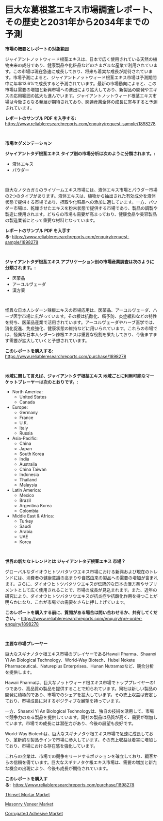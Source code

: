 <p><h1>巨大な葛根茎エキス市場調査レポート、その歴史と2031年から2034年までの予測</h1></p><p><strong>市場の概要とレポートの対象範囲</strong></p>
<p><p>ジャイアントノットウィード根茎エキスは、日本で広く使用されている天然の植物由来の成分であり、健康製品や化粧品などのさまざまな産業で利用されています。この市場は現在急速に成長しており、将来も着実な成長が期待されています。市場予測によると、ジャイアントノットウィード根茎エキス市場は予測期間中に年率13.6%で成長すると予測されています。最新の市場動向によると、この市場は需要の増加と新興市場への進出により拡大しており、新製品の開発やエキスの応用範囲の拡大も進んでいます。ジャイアントノットウィード根茎エキス市場は今後さらなる発展が期待されており、関連産業全体の成長に寄与すると予測されています。</p></p>
<p><strong>レポートのサンプル PDF を入手する:</strong> <a href="https://www.reliableresearchreports.com/enquiry/request-sample/1898278">https://www.reliableresearchreports.com/enquiry/request-sample/1898278</a></p>
<p>&nbsp;</p>
<p><strong>市場セグメンテーション</strong></p>
<p><strong>ジャイアントタデ根茎エキス タイプ別の市場分析は次のように分類されます。:</strong></p>
<p><ul><li>液体エキス</li><li>パウダー</li></ul></p>
<p>&nbsp;</p>
<p><p>巨大なノタカガミのライゾームエキス市場には、液体エキス市場とパウダー市場の2つのタイプがあります。液体エキスは、植物から抽出された有効成分を液体状態で提供する市場であり、摂取や化粧品への添加に適しています。一方、パウダー市場は、乾燥させたエキスを粉末状態で提供する市場であり、製品の調製や製造に使用されます。どちらの市場も需要が高まっており、健康食品や美容製品の製造業者にとって重要な材料となっています。</p></p>
<p><strong>レポートのサンプル PDF を入手する:</strong>&nbsp;<a href="https://www.reliableresearchreports.com/enquiry/request-sample/1898278">https://www.reliableresearchreports.com/enquiry/request-sample/1898278</a></p>
<p>&nbsp;</p>
<p><strong> ジャイアントタデ根茎エキス アプリケーション別の市場産業調査は次のように分類されます。:</strong></p>
<p><ul><li>医薬品</li><li>アーユルヴェーダ</li><li>漢方薬</li></ul></p>
<p>&nbsp;</p>
<p><p>怪異な日本人シダーン辣根エキスの市場応用は、医薬品、アーユルヴェーダ、ハーブ医学市場に広がっています。その根は抗酸化、癌予防、炎症緩和などの特性を持ち、医薬品産業で活用されています。アーユルヴェーダやハーブ医学では、消化促進、免疫強化、健康状態の維持などに用いられています。これらの市場では、怪異な日本人シダーン辣根エキスは重要な役割を果たしており、今後ますます需要が拡大していくと予想されています。</p></p>
<p><strong>このレポートを購入する:</strong>&nbsp; <a href="https://www.reliableresearchreports.com/purchase/1898278">https://www.reliableresearchreports.com/purchase/1898278</a></p>
<p>&nbsp;</p>
<p><strong>地域に関して言えば、ジャイアントタデ根茎エキス 地域ごとに利用可能なマーケットプレーヤーは次のとおりです。:</strong></p>
<p><ul>
    <li>
        North America:
        <ul>
            <li>United States</li>
            <li>Canada</li>
        </ul>
    </li>
    <li>
        Europe:
        <ul>
            <li>Germany</li>
            <li>France</li>
            <li>U.K.</li>
            <li>Italy</li>
            <li>Russia</li>
        </ul>
    </li>
    <li>
        Asia-Pacific:
        <ul>
            <li>China</li>
            <li>Japan</li>
            <li>South Korea</li>
            <li>India</li>
            <li>Australia</li>
            <li>China Taiwan</li>
            <li>Indonesia</li>
            <li>Thailand</li>
            <li>Malaysia</li>
        </ul>
    </li>
    <li>
        Latin America:
        <ul>
            <li>Mexico</li>
            <li>Brazil</li>
            <li>Argentina Korea</li>
            <li>Colombia</li>
        </ul>
    </li>
    <li>
        Middle East & Africa:
        <ul>
            <li>Turkey</li>
            <li>Saudi</li>
            <li>Arabia</li>
            <li>UAE</li>
            <li>Korea</li>
        </ul>
    </li>
    </ul></p>
<p>&nbsp;</p>
<p><strong>世界の新たなトレンドとは ジャイアントタデ根茎エキス 市場？</strong></p>
<p><p>グローバルなダイオウヒトツバタソウエキス市場における新興および現在のトレンドには、消費者の健康意識の高まりや自然由来の製品への需要の増加が含まれます。さらに、ダイオウヒトツバタソウエキスが伝統的な日本の漢方薬やサプリメントとして広く使用されることで、市場の成長が見込まれます。また、近年の研究により、ダイオウヒトツバタソウエキスが抗炎症や抗酸化作用を持つことが明らかになり、これが市場での需要をさらに押し上げています。</p></p>
<p><strong>このレポートを購入する前に、質問がある場合は問い合わせるか、共有してください。</strong>- <a href="https://www.reliableresearchreports.com/enquiry/pre-order-enquiry/1898278">https://www.reliableresearchreports.com/enquiry/pre-order-enquiry/1898278</a></p>
<p>&nbsp;</p>
<p><strong>主要な市場プレーヤー</strong></p>
<p><p>巨大なスギナノタケ根エキス市場のプレイヤーであるHawaii Pharma、Shaanxi Yi An Biological Technology、World-Way Biotech、Hubei Nokete Pharmaceutical、Natureplus Enterprises、Hunan Nutramaxなど、競合分析を提供します。</p><p>Hawaii Pharmaは、巨大なノットウィード根エキス市場でトッププレイヤーの1つであり、高品質の製品を提供することで知られています。同社は新しい製品の開発に積極的であり、市場でのシェアを拡大しています。その売上収益は安定しており、市場成長に対するポジティブな展望を持っています。</p><p>一方、Shaanxi Yi An Biological Technologyは、独自の技術を活用して、市場で競争力のある製品を提供しています。同社の製品は品質が高く、需要が増加しています。市場での成長には潜在力があり、今後の展望も良好です。</p><p>World-Way Biotechは、巨大なスギナノタケ根エキス市場で急速に成長しており、革新的な製品ラインで市場に参入しています。その売上収益は着実に増加しており、市場における存在感を強化しています。</p><p>これらの企業は、市場での競争をリードするポジションを確立しており、顧客からの信頼を得ています。巨大なスギナノタケ根エキス市場は、需要の増加と新たな機会の出現により、今後も成長が期待されています。</p></p>
<p><strong>このレポートを購入する:</strong>&nbsp;&nbsp;<a href="https://www.reliableresearchreports.com/purchase/1898278">https://www.reliableresearchreports.com/purchase/1898278</a></p>
<p><p><a href="https://github.com/markusgodoy/Market-Research-Report-List-2/blob/main/thinset-mortar-market.md">Thinset Mortar Market</a></p><p><a href="https://github.com/arionmp/Market-Research-Report-List-2/blob/main/masonry-veneer-market.md">Masonry Veneer Market</a></p><p><a href="https://github.com/pgtimber/Market-Research-Report-List-1/blob/main/corrugated-adhesive-market.md">Corrugated Adhesive Market</a></p></p>